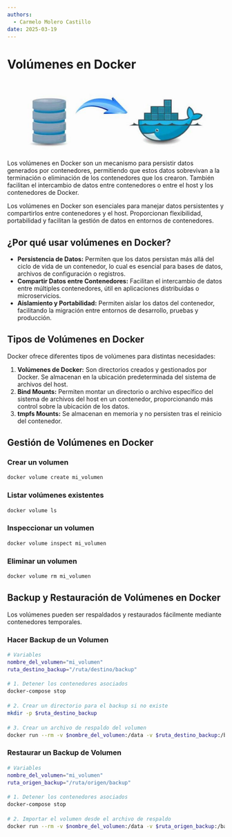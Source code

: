 ```yaml
---
authors:
  - Carmelo Molero Castillo
date: 2025-03-19
---
```


# Volúmenes en Docker

![volumenes](img/img-docker-header-volume-01.png)

Los volúmenes en Docker son un mecanismo para persistir datos generados por contenedores, permitiendo que estos datos sobrevivan a la terminación o eliminación de los contenedores que los crearon. También facilitan el intercambio de datos entre contenedores o entre el host y los contenedores de Docker.

Los volúmenes en Docker son esenciales para manejar datos persistentes y compartirlos entre contenedores y el host. Proporcionan flexibilidad, portabilidad y facilitan la gestión de datos en entornos de contenedores.

## ¿Por qué usar volúmenes en Docker?

- **Persistencia de Datos:** Permiten que los datos persistan más allá del ciclo de vida de un contenedor, lo cual es esencial para bases de datos, archivos de configuración o registros.
- **Compartir Datos entre Contenedores:** Facilitan el intercambio de datos entre múltiples contenedores, útil en aplicaciones distribuidas o microservicios.
- **Aislamiento y Portabilidad:** Permiten aislar los datos del contenedor, facilitando la migración entre entornos de desarrollo, pruebas y producción.

## Tipos de Volúmenes en Docker

Docker ofrece diferentes tipos de volúmenes para distintas necesidades:

1. **Volúmenes de Docker:** Son directorios creados y gestionados por Docker. Se almacenan en la ubicación predeterminada del sistema de archivos del host.
2. **Bind Mounts:** Permiten montar un directorio o archivo específico del sistema de archivos del host en un contenedor, proporcionando más control sobre la ubicación de los datos.
3. **tmpfs Mounts:** Se almacenan en memoria y no persisten tras el reinicio del contenedor.

## Gestión de Volúmenes en Docker

### Crear un volumen
```bash
docker volume create mi_volumen
```

### Listar volúmenes existentes
```bash
docker volume ls
```

### Inspeccionar un volumen
```bash
docker volume inspect mi_volumen
```

### Eliminar un volumen
```bash
docker volume rm mi_volumen
```

## Backup y Restauración de Volúmenes en Docker

Los volúmenes pueden ser respaldados y restaurados fácilmente mediante contenedores temporales.

### Hacer Backup de un Volumen
```bash
# Variables
nombre_del_volumen="mi_volumen"
ruta_destino_backup="/ruta/destino/backup"

# 1. Detener los contenedores asociados
docker-compose stop

# 2. Crear un directorio para el backup si no existe
mkdir -p $ruta_destino_backup

# 3. Crear un archivo de respaldo del volumen
docker run --rm -v $nombre_del_volumen:/data -v $ruta_destino_backup:/backup busybox tar czf /backup/$nombre_del_volumen.tar.gz /data
```

### Restaurar un Backup de Volumen
```bash
# Variables
nombre_del_volumen="mi_volumen"
ruta_origen_backup="/ruta/origen/backup"

# 1. Detener los contenedores asociados
docker-compose stop

# 2. Importar el volumen desde el archivo de respaldo
docker run --rm -v $nombre_del_volumen:/data -v $ruta_origen_backup:/backup busybox tar xzf /backup/$nombre_del_volumen.tar.gz -C /data
```

